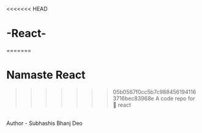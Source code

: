 <<<<<<< HEAD
# -React-
=======

# Namaste React
>>>>>>> 05b0567f0cc5b7c9884561941163716bec83968e
A code repo for 🙏 react
<br>
Author - Subhashis Bhanj Deo
